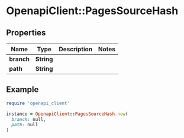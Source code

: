# OpenapiClient::PagesSourceHash

## Properties

| Name | Type | Description | Notes |
| ---- | ---- | ----------- | ----- |
| **branch** | **String** |  |  |
| **path** | **String** |  |  |

## Example

```ruby
require 'openapi_client'

instance = OpenapiClient::PagesSourceHash.new(
  branch: null,
  path: null
)
```

